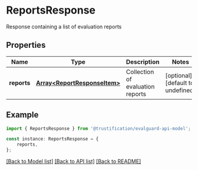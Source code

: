 # ReportsResponse

Response containing a list of evaluation reports

## Properties

Name | Type | Description | Notes
------------ | ------------- | ------------- | -------------
**reports** | [**Array&lt;ReportResponseItem&gt;**](ReportResponseItem.md) | Collection of evaluation reports | [optional] [default to undefined]

## Example

```typescript
import { ReportsResponse } from '@trustification/evalguard-api-model';

const instance: ReportsResponse = {
    reports,
};
```

[[Back to Model list]](../README.md#documentation-for-models) [[Back to API list]](../README.md#documentation-for-api-endpoints) [[Back to README]](../README.md)
